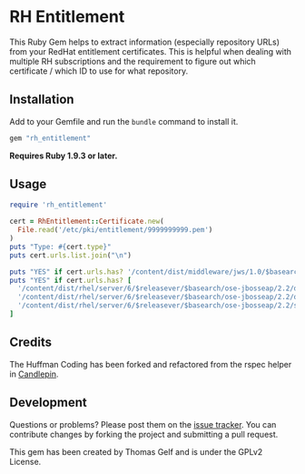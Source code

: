 # RH Entitlement

This Ruby Gem helps to extract information (especially repository URLs) from
your RedHat entitlement certificates. This is helpful when dealing with multiple
RH subscriptions and the requirement to figure out which certificate / which ID
to use for what repository.

## Installation

Add to your Gemfile and run the `bundle` command to install it.

```ruby
gem "rh_entitlement"
```

**Requires Ruby 1.9.3 or later.**


## Usage

```ruby
require 'rh_entitlement'

cert = RhEntitlement::Certificate.new(
  File.read('/etc/pki/entitlement/9999999999.pem')
)
puts "Type: #{cert.type}"
puts cert.urls.list.join("\n")

puts "YES" if cert.urls.has? '/content/dist/middleware/jws/1.0/$basearch/os'
puts "YES" if cert.urls.has? [
  '/content/dist/rhel/server/6/$releasever/$basearch/ose-jbosseap/2.2/debug',
  '/content/dist/rhel/server/6/$releasever/$basearch/ose-jbosseap/2.2/os',
  '/content/dist/rhel/server/6/$releasever/$basearch/ose-jbosseap/2.2/source/SRPMS'
]

```

## Credits

The Huffman Coding has been forked and refactored from the rspec helper in
[Candlepin](https://github.com/candlepin/candlepin).

## Development

Questions or problems? Please post them on the [issue tracker](https://github.com/Thomas-Gelf/rubygem-rh-entitlement).
You can contribute changes by forking the project and submitting a pull request.

This gem has been created by Thomas Gelf and is under the GPLv2 License.

